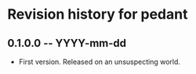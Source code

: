 # Revision history for pedant

## 0.1.0.0  -- YYYY-mm-dd

* First version. Released on an unsuspecting world.
